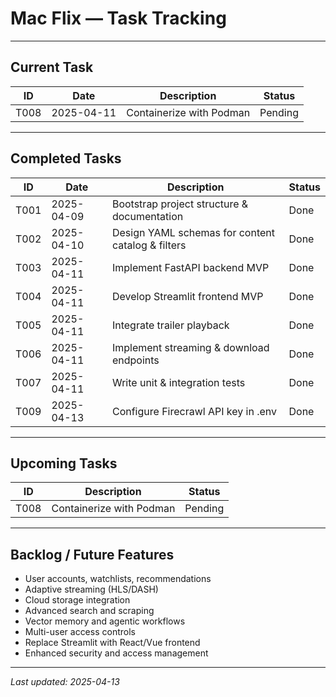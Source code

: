 # Mac Flix — Task Tracking

---

## Current Task

| ID   | Date       | Description                                   | Status     |
|-------|------------|-----------------------------------------------|------------|
| T008  | 2025-04-11 | Containerize with Podman                      | Pending    |

---

## Completed Tasks

| ID    | Date       | Description                                   | Status     |
|-------|------------|-----------------------------------------------|------------|
| T001  | 2025-04-09 | Bootstrap project structure & documentation   | Done       |
| T002  | 2025-04-10 | Design YAML schemas for content catalog & filters | Done   |
| T003  | 2025-04-11 | Implement FastAPI backend MVP                 | Done       |
| T004  | 2025-04-11 | Develop Streamlit frontend MVP                | Done       |
| T005  | 2025-04-11 | Integrate trailer playback                    | Done       |
| T006  | 2025-04-11 | Implement streaming & download endpoints      | Done       |
| T007  | 2025-04-11 | Write unit & integration tests                | Done       |
| T009  | 2025-04-13 | Configure Firecrawl API key in .env           | Done       |

---

## Upcoming Tasks

| ID    | Description                                         | Status     |
|--------|-----------------------------------------------------|------------|
| T008   | Containerize with Podman                            | Pending    |

---

## Backlog / Future Features

- User accounts, watchlists, recommendations
- Adaptive streaming (HLS/DASH)
- Cloud storage integration
- Advanced search and scraping
- Vector memory and agentic workflows
- Multi-user access controls
- Replace Streamlit with React/Vue frontend
- Enhanced security and access management

---

_Last updated: 2025-04-13_
